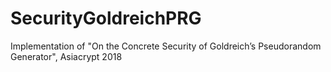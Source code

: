 # SecurityGoldreichPRG
Implementation of "On the Concrete Security of Goldreich’s Pseudorandom Generator", Asiacrypt 2018
